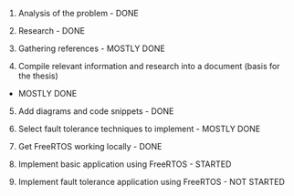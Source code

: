 1. Analysis of the problem - DONE

2. Research - DONE

3. Gathering references - MOSTLY DONE

4. Compile relevant information and research into a document (basis for the thesis)

- MOSTLY DONE

5. Add diagrams and code snippets - DONE

6. Select fault tolerance techniques to implement - MOSTLY DONE

7. Get FreeRTOS working locally - DONE

8. Implement basic application using FreeRTOS - STARTED

9. Implement fault tolerance application using FreeRTOS - NOT STARTED
